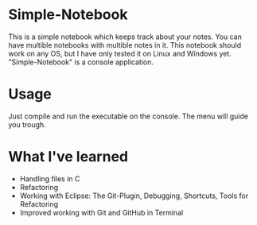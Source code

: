 # Simple-Notebook
This is a simple notebook which keeps track about your notes. You can have multible notebooks with multible notes in it.
This notebook should work on any OS, but I have only tested it on Linux and Windows yet. "Simple-Notebook" is a console application.

# Usage
Just compile and run the executable on the console. The menu will guide you trough.

# What I've learned
- Handling files in C
- Refactoring
- Working with Eclipse: The Git-Plugin, Debugging, Shortcuts, Tools for Refactoring
- Improved working with Git and GitHub in Terminal
